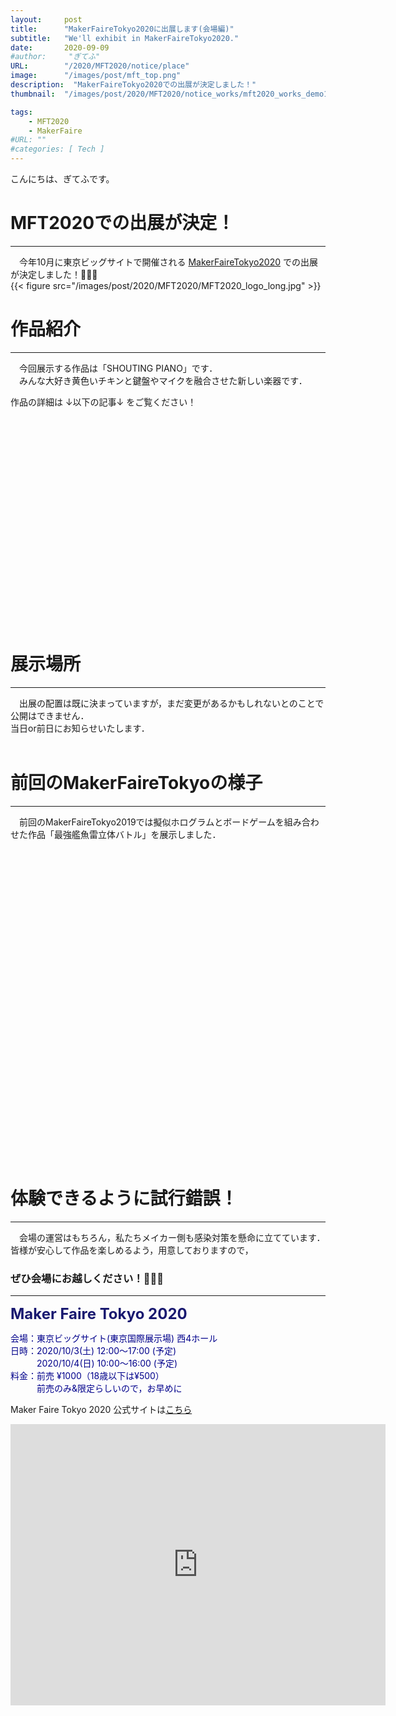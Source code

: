 ```yaml
---
layout:     post
title:      "MakerFaireTokyo2020に出展します(会場編)"
subtitle:   "We'll exhibit in MakerFaireTokyo2020."
date:       2020-09-09
#author:     "ぎてふ"
URL:        "/2020/MFT2020/notice/place"
image:      "/images/post/mft_top.png"
description:  "MakerFaireTokyo2020での出展が決定しました！"
thumbnail:  "/images/post/2020/MFT2020/notice_works/mft2020_works_demo1_nomal.jpeg"

tags:
    - MFT2020
    - MakerFaire
#URL: ""
#categories: [ Tech ]
---
```


こんにちは、ぎてふです。

# MFT2020での出展が決定！
*****

　今年10月に東京ビッグサイトで開催される [MakerFaireTokyo2020](https://makezine.jp/event/mft2020/) での出展が決定しました！🎉🎉🎉<br>
{{< figure src="/images/post/2020/MFT2020/MFT2020_logo_long.jpg" >}}

# 作品紹介
*****
　今回展示する作品は「SHOUTING PIANO」です．<br>
　みんな大好き黄色いチキンと鍵盤やマイクを融合させた新しい楽器です．


作品の詳細は ↓以下の記事↓ をご覧ください！<br>
<!-- 以下の埋め込みはこのサイトから作成「https://iframely.com/embed」 -->
<div class="iframely-embed"><div class="iframely-responsive" style="padding-bottom: 42.7344%; padding-top: 120px;"><a href="https://tofunology.github.io/site/2020/MFT2020/notice/works/" data-iframely-url="//cdn.iframe.ly/WyICFK6"></a></div></div><script async src="//cdn.iframe.ly/embed.js" charset="utf-8"></script>

# 展示場所
*****
　出展の配置は既に決まっていますが，まだ変更があるかもしれないとのことで公開はできません．<br>
当日or前日にお知らせいたします．<br><br>


# 前回のMakerFaireTokyoの様子
*****
　前回のMakerFaireTokyo2019では擬似ホログラムとボードゲームを組み合わせた作品「最強艦魚雷立体バトル」を展示しました．<br>
<!-- 以下の埋め込みはこのサイトから作成「https://iframely.com/embed」 -->
<div class="iframely-embed"><div class="iframely-responsive" style="padding-bottom: 75%; padding-top: 120px;"><a href="https://tofunology.github.io/site/2019/MFT2019/finish/" data-iframely-url="//cdn.iframe.ly/toVsFuD"></a></div></div><script async src="//cdn.iframe.ly/embed.js" charset="utf-8"></script>

# 体験できるように試行錯誤！
*****
　会場の運営はもちろん，私たちメイカー側も感染対策を懸命に立てています．<br>
皆様が安心して作品を楽しめるよう，用意しておりますので，
### ぜひ会場にお越しください！🎉🎉🎉

*****


<font size="5" style="color: #191970"><strong>Maker Faire Tokyo 2020 </strong></font>

<span style="color: #00008b">
会場：東京ビッグサイト(東京国際展示場) 西4ホール<br>
日時：2020/10/3(土) 12:00～17:00 (予定)<br>
　　　2020/10/4(日) 10:00〜16:00 (予定)<br>
料金：前売 ¥1000（18歳以下は¥500）<br>
　　　前売のみ&限定らしいので，お早めに<br>
</span>

Maker Faire Tokyo 2020 公式サイトは[こちら](https://makezine.jp/event/mft2020/)

<iframe src="https://www.google.com/maps/embed?pb=!1m18!1m12!1m3!1d3036.252335944826!2d139.79220751082184!3d35.629796762478506!2m3!1f0!2f0!3f0!3m2!1i1024!2i768!4f13.1!3m3!1m2!1s0x601889dc629d1e7b%3A0xa4d1509a76045a01!2z5p2x5Lqs44OT44OD44Kw44K144Kk44OI!5e0!3m2!1sja!2sjp!4v1590041936669!5m2!1sja!2sjp" width="600" height="450" frameborder="0" style="border:0;" allowfullscreen="" aria-hidden="false" tabindex="0"></iframe>
